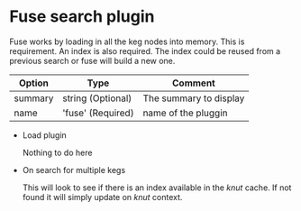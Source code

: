 # Fuse search plugin

Fuse works by loading in all the keg nodes into memory. This is requirement. An index is also required. The index could be reused from a previous search or fuse will build a new one.

| Option  | Type              | Comment                |
| ------- | ----------------- | ---------------------- |
| summary | string (Optional) | The summary to display |
| name    | 'fuse' (Required) | name of the pluggin    |

- Load plugin

  Nothing to do here

- On search for multiple kegs

  This will look to see if there is an index available in the _knut_ cache. If not found it will simply update on _knut_ context.
